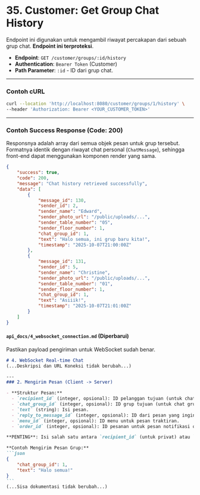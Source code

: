# 35. Customer: Get Group Chat History

Endpoint ini digunakan untuk mengambil riwayat percakapan dari sebuah grup chat. **Endpoint ini terproteksi**.

-   **Endpoint**: `GET /customer/groups/:id/history`
-   **Authentication**: `Bearer Token` (Customer)
-   **Path Parameter**: `:id` - ID dari grup chat.

---

### Contoh cURL
```sh
curl --location 'http://localhost:8080/customer/groups/1/history' \
--header 'Authorization: Bearer <YOUR_CUSTOMER_TOKEN>'
```

---
### Contoh Success Response (Code: 200)

Responsnya adalah array dari semua objek pesan untuk grup tersebut. Formatnya identik dengan riwayat chat personal (`ChatMessage`), sehingga front-end dapat menggunakan komponen render yang sama.

```json
{
    "success": true,
    "code": 200,
    "message": "Chat history retrieved successfully",
    "data": [
        {
            "message_id": 130,
            "sender_id": 2,
            "sender_name": "Edward",
            "sender_photo_url": "/public/uploads/...",
            "sender_table_number": "05",
            "sender_floor_number": 1,
            "chat_group_id": 1,
            "text": "Halo semua, ini grup baru kita!",
            "timestamp": "2025-10-07T21:00:00Z"
        },
        {
            "message_id": 131,
            "sender_id": 5,
            "sender_name": "Christine",
            "sender_photo_url": "/public/uploads/...",
            "sender_table_number": "01",
            "sender_floor_number": 1,
            "chat_group_id": 1,
            "text": "Asiiik!",
            "timestamp": "2025-10-07T21:01:00Z"
        }
    ]
}
```

#### `api_docs/4_websocket_connection.md` (Diperbarui)
Pastikan payload pengiriman untuk WebSocket sudah benar.

````markdown
# 4. WebSocket Real-time Chat
(...Deskripsi dan URL Koneksi tidak berubah...)

---
### 2. Mengirim Pesan (Client -> Server)

- **Struktur Pesan:**
  - `recipient_id` (integer, opsional): ID pelanggan tujuan (untuk chat 1-lawan-1).
  - `chat_group_id` (integer, opsional): ID grup tujuan (untuk chat grup).
  - `text` (string): Isi pesan.
  - `reply_to_message_id` (integer, opsional): ID dari pesan yang ingin dibalas.
  - `menu_id` (integer, opsional): ID menu untuk pesan traktiran.
  - `order_id` (integer, opsional): ID pesanan untuk pesan notifikasi order.

**PENTING**: Isi salah satu antara `recipient_id` (untuk privat) atau `chat_group_id` (untuk grup).

**Contoh Mengirim Pesan Grup:**
```json
{
    "chat_group_id": 1,
    "text": "Halo semua!"
}
```
(...Sisa dokumentasi tidak berubah...)